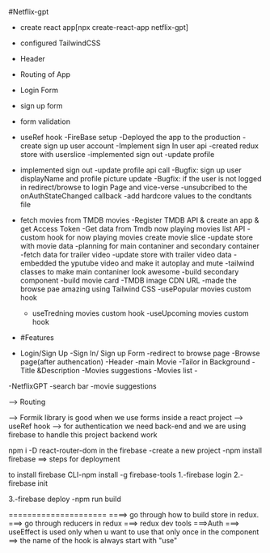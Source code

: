 #Netflix-gpt

- create react app[npx create-react-app netflix-gpt]
- configured TailwindCSS
- Header
- Routing of App
- Login Form
- sign up form
- form validation
- useRef hook
  -FireBase setup
  -Deployed the app to the production
  -create sign up user account
  -Implement sign In user api
  -created redux store with userslice
  -implemented sign out
  -update profile
- implemented sign out
  -update profile api call
  -Bugfix: sign up user displayName and profile picture update
  -Bugfix: if the user is not logged in redirect/browse to login Page and vice-verse
  -unsubcribed to the onAuthStateChanged callback
  -add hardcore values to the condtants file
- fetch movies from TMDB movies
  -Register TMDB API & create an app & get Access Token
  -Get data from Tmdb now playing movies list API
  -custom hook for now playing movies
  create movie slice
  -update store with movie data
  -planning for main contaniner and secondary container
  -fetch data for trailer video
  -update store with trailer video data
  -embedded the yputube video and make it autoplay and mute
  -tailwind classes to make main contaniner look awesome
  -build secondary component
  -build movie card
  -TMDB image CDN URL
  -made the browse pae amazing using Tailwind CSS
  -usePopular movies custom hook

  - useTredning movies custom hook
    -useUpcoming movies custom hook

- #Features

- Login/Sign Up
  -Sign In/ Sign up Form
  -redirect to browse page
  -Browse page(after authencation)
  -Header
  -main Movie
  -Tailor in Background
  -Title &Description
  -Movies suggestions
  -Movies list -

-NetflixGPT
-search bar
-movie suggestions

--> Routing

--> Formik library is good when we use forms inside a react project
--> useRef hook
--> for authentication we need back-end and we are using firebase to handle this project backend work

npm i -D react-router-dom
in the firebase
-create a new project
-npm install firebase
==> steps for deployment

to install firebase CLI-npm install -g firebase-tools
1.-firebase login
2.-firebase init

3.-firebase deploy
-npm run build

=====================
====> go through how to build store in redux.
===> go through reducers in redux
===> redux dev tools
===>Auth
===> useEffect is used only when u want to use that only once in the component
==> the name of the hook is always start with "use"
